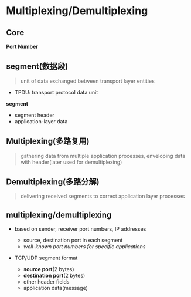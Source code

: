 # Multiplexing/Demultiplexing

## Core
**Port Number**

## **segment**(数据段)
> unit of data exchanged between transport layer entities
- TPDU: transport protocol data unit

**segment**
- segment header
- application-layer data

## Multiplexing(多路复用)
> gathering data from multiple application processes, enveloping data with header(later used for demultiplexing)

## Demultiplexing(多路分解)
> delivering received segments to correct application layer processes

## multiplexing/demultiplexing
- based on sender, receiver port numbers, IP addresses
  - source, destination port in each segment
  - *well-known port numbers for specific applications*

- TCP/UDP segment format
  - **source port**(2 bytes)
  - **destination port**(2 bytes)
  - other header fields
  - application data(message)